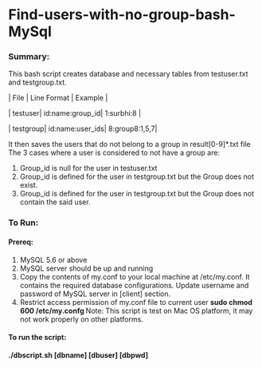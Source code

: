 # Find-users-with-no-group-bash-MySql
### Summary:
This bash script creates database and necessary tables from testuser.txt and testgroup.txt.

| File   | Line Format   | Example  |

| testuser| id:name:group_id| 1:surbhi:8 |

| testgroup| id:name:user_ids|  8:group8:1,5,7|

It then saves the users that do not belong to a group in result[0-9]\*.txt file
The 3 cases where a user is considered to not have a group are:
1. Group_id is null for the user in testuser.txt
2. Group_id is defined for the user in testgroup.txt but the Group does not exist.
3. Group_id is defined for the user in testgroup.txt but the Group does not contain the said user.

### To Run:
#### Prereq: 
1. MySQL 5.6 or above
2. MySQL server should be up and running
3. Copy the contents of my.conf to your local machine at /etc/my.conf. It contains the required database configurations.
   Update username and password of MySQL server in [client] section.
4. Restrict access permission of my.conf file to current user
   <b>sudo chmod 600 /etc/my.confg </b>
Note: This script is test on Mac OS platform, it may not work properly on other platforms.
#### To run the script:
<b>./dbscript.sh [dbname] [dbuser] [dbpwd] </b>
